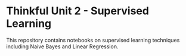 # Thinkful Unit 2 - Supervised Learning

This repository contains notebooks on supervised learning techniques including Naive Bayes and Linear Regression.

